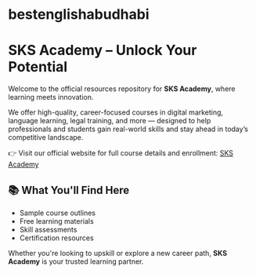 # bestenglishabudhabi
# SKS Academy – Unlock Your Potential

Welcome to the official resources repository for **SKS Academy**, where learning meets innovation.

We offer high-quality, career-focused courses in digital marketing, language learning, legal training, and more — designed to help professionals and students gain real-world skills and stay ahead in today’s competitive landscape.

👉 Visit our official website for full course details and enrollment: [SKS Academy](https://sksacademy.com/)

## 📚 What You'll Find Here
- Sample course outlines
- Free learning materials
- Skill assessments
- Certification resources

Whether you're looking to upskill or explore a new career path, **SKS Academy** is your trusted learning partner.

